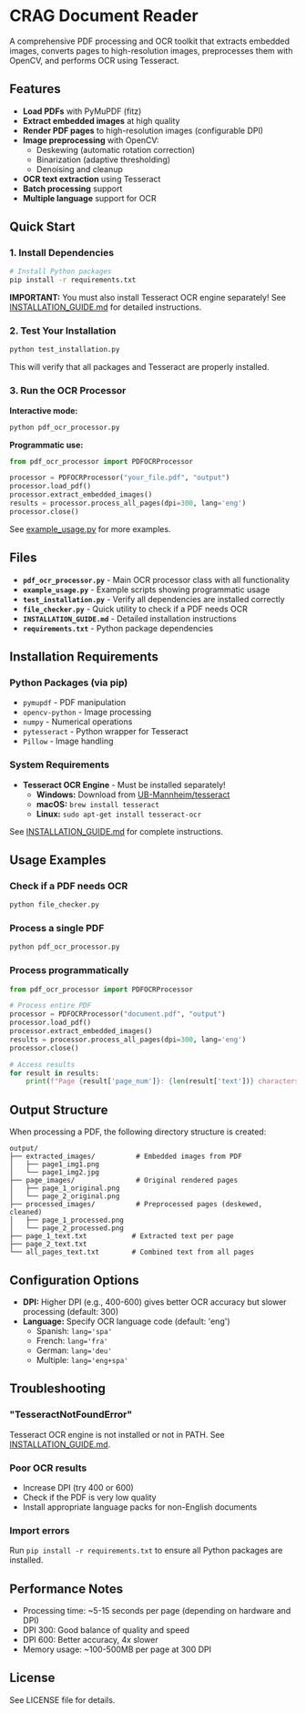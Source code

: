 # CRAG Document Reader

A comprehensive PDF processing and OCR toolkit that extracts embedded images, converts pages to high-resolution images, preprocesses them with OpenCV, and performs OCR using Tesseract.

## Features

- **Load PDFs** with PyMuPDF (fitz)
- **Extract embedded images** at high quality
- **Render PDF pages** to high-resolution images (configurable DPI)
- **Image preprocessing** with OpenCV:
  - Deskewing (automatic rotation correction)
  - Binarization (adaptive thresholding)
  - Denoising and cleanup
- **OCR text extraction** using Tesseract
- **Batch processing** support
- **Multiple language** support for OCR

## Quick Start

### 1. Install Dependencies

```bash
# Install Python packages
pip install -r requirements.txt
```

**IMPORTANT:** You must also install Tesseract OCR engine separately! See [INSTALLATION_GUIDE.md](INSTALLATION_GUIDE.md) for detailed instructions.

### 2. Test Your Installation

```bash
python test_installation.py
```

This will verify that all packages and Tesseract are properly installed.

### 3. Run the OCR Processor

**Interactive mode:**
```bash
python pdf_ocr_processor.py
```

**Programmatic use:**
```python
from pdf_ocr_processor import PDFOCRProcessor

processor = PDFOCRProcessor("your_file.pdf", "output")
processor.load_pdf()
processor.extract_embedded_images()
results = processor.process_all_pages(dpi=300, lang='eng')
processor.close()
```

See [example_usage.py](example_usage.py) for more examples.

## Files

- **`pdf_ocr_processor.py`** - Main OCR processor class with all functionality
- **`example_usage.py`** - Example scripts showing programmatic usage
- **`test_installation.py`** - Verify all dependencies are installed correctly
- **`file_checker.py`** - Quick utility to check if a PDF needs OCR
- **`INSTALLATION_GUIDE.md`** - Detailed installation instructions
- **`requirements.txt`** - Python package dependencies

## Installation Requirements

### Python Packages (via pip)
- `pymupdf` - PDF manipulation
- `opencv-python` - Image processing
- `numpy` - Numerical operations
- `pytesseract` - Python wrapper for Tesseract
- `Pillow` - Image handling

### System Requirements
- **Tesseract OCR Engine** - Must be installed separately!
  - **Windows:** Download from [UB-Mannheim/tesseract](https://github.com/UB-Mannheim/tesseract/wiki)
  - **macOS:** `brew install tesseract`
  - **Linux:** `sudo apt-get install tesseract-ocr`

See [INSTALLATION_GUIDE.md](INSTALLATION_GUIDE.md) for complete instructions.

## Usage Examples

### Check if a PDF needs OCR
```bash
python file_checker.py
```

### Process a single PDF
```bash
python pdf_ocr_processor.py
```

### Process programmatically
```python
from pdf_ocr_processor import PDFOCRProcessor

# Process entire PDF
processor = PDFOCRProcessor("document.pdf", "output")
processor.load_pdf()
processor.extract_embedded_images()
results = processor.process_all_pages(dpi=300, lang='eng')
processor.close()

# Access results
for result in results:
    print(f"Page {result['page_num']}: {len(result['text'])} characters")
```

## Output Structure

When processing a PDF, the following directory structure is created:

```
output/
├── extracted_images/          # Embedded images from PDF
│   ├── page1_img1.png
│   └── page1_img2.jpg
├── page_images/               # Original rendered pages
│   ├── page_1_original.png
│   └── page_2_original.png
├── processed_images/          # Preprocessed pages (deskewed, cleaned)
│   ├── page_1_processed.png
│   └── page_2_processed.png
├── page_1_text.txt           # Extracted text per page
├── page_2_text.txt
└── all_pages_text.txt        # Combined text from all pages
```

## Configuration Options

- **DPI:** Higher DPI (e.g., 400-600) gives better OCR accuracy but slower processing (default: 300)
- **Language:** Specify OCR language code (default: 'eng')
  - Spanish: `lang='spa'`
  - French: `lang='fra'`
  - German: `lang='deu'`
  - Multiple: `lang='eng+spa'`

## Troubleshooting

### "TesseractNotFoundError"
Tesseract OCR engine is not installed or not in PATH. See [INSTALLATION_GUIDE.md](INSTALLATION_GUIDE.md).

### Poor OCR results
- Increase DPI (try 400 or 600)
- Check if the PDF is very low quality
- Install appropriate language packs for non-English documents

### Import errors
Run `pip install -r requirements.txt` to ensure all Python packages are installed.

## Performance Notes

- Processing time: ~5-15 seconds per page (depending on hardware and DPI)
- DPI 300: Good balance of quality and speed
- DPI 600: Better accuracy, 4x slower
- Memory usage: ~100-500MB per page at 300 DPI

## License

See LICENSE file for details.